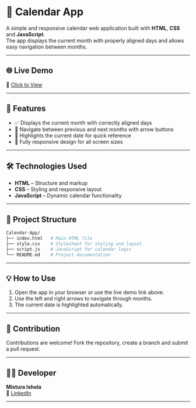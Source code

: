 # 📅 Calendar App

A simple and responsive calendar web application built with **HTML**, **CSS** and **JavaScript**.  
The app displays the current month with properly aligned days and allows easy navigation between months.

---

## 🌐 Live Demo
🔗 [Click to View](https://misturadev.github.io/Calendar-App/)

---

## 🚀 Features

- ✅ Displays the current month with correctly aligned days  
- 🔄 Navigate between previous and next months with arrow buttons  
- 📅 Highlights the current date for quick reference  
- 📱 Fully responsive design for all screen sizes  

---

## 🛠️ Technologies Used

- **HTML** – Structure and markup  
- **CSS** – Styling and responsive layout  
- **JavaScript** – Dynamic calendar functionality  

---

## 📂 Project Structure

```bash
Calendar-App/
├── index.html   # Main HTML file
├── style.css    # Stylesheet for styling and layout
├── script.js    # JavaScript for calendar logic
└── README.md    # Project documentation
```

---

## 💡 How to Use

1. Open the app in your browser or use the live demo link above.  
2. Use the left and right arrows to navigate through months.  
3. The current date is highlighted automatically.

---

## 🤝 Contribution

Contributions are welcome! Fork the repository, create a branch and submit a pull request.

---

## 👩‍💻 Developer

**Mistura Ishola**  
🔗 [LinkedIn](https://www.linkedin.com/in/mistura-ishola/)


---
